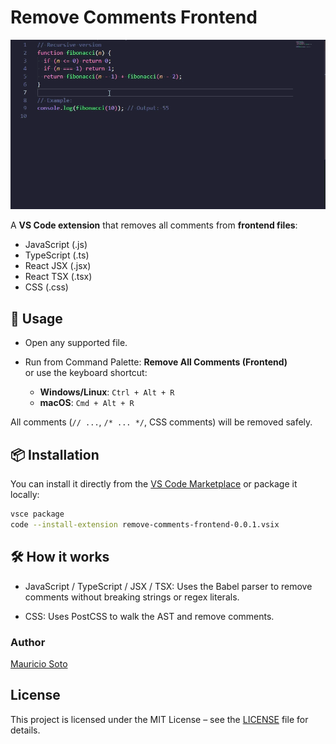 # Remove Comments Frontend

![demo](./demo.gif)

A **VS Code extension** that removes all comments from **frontend files**:

- JavaScript (.js)
- TypeScript (.ts)
- React JSX (.jsx)
- React TSX (.tsx)
- CSS (.css)

## 🚀 Usage

- Open any supported file.
- Run from Command Palette: **Remove All Comments (Frontend)**  
  or use the keyboard shortcut:

  - **Windows/Linux**: `Ctrl + Alt + R`
  - **macOS**: `Cmd + Alt + R`

All comments (`// ...`, `/* ... */`, CSS comments) will be removed safely.

## 📦 Installation

You can install it directly from the [VS Code Marketplace](https://marketplace.visualstudio.com/)
or package it locally:

```bash
vsce package
code --install-extension remove-comments-frontend-0.0.1.vsix
```

## 🛠 How it works

- JavaScript / TypeScript / JSX / TSX: Uses the Babel parser to remove comments without breaking strings or regex literals.

- CSS: Uses PostCSS to walk the AST and remove comments.

### Author

[Mauricio Soto](https://soto92.github.io/portfolio/)

## License

This project is licensed under the MIT License – see the [LICENSE](LICENSE) file for details.
